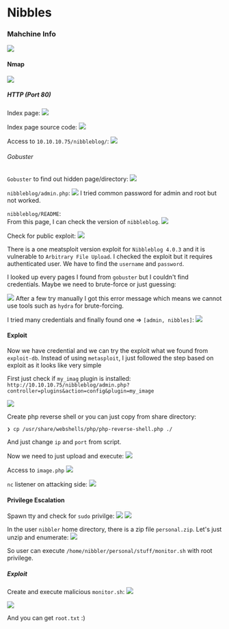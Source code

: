 # Nibbles

### Mahchine Info
![](screenshots/nibbles.png)




#### Nmap
![](screenshots/nmap.png)


##### HTTP (Port 80)

Index page:
![](screenshots/index.png)

Index page source code:
![](screenshots/index-source.png)

Access to `10.10.10.75/nibbleblog/`:
![](screenshots/nibbleblog.png)

###### Gobuster
`Gobuster` to find out hidden page/directory:
![](screenshots/gobuster.png)

`nibbleblog/admin.php`:
![](screenshots/nibbleblog_admin.png)
I tried common password for admin and root but not worked.

`nibbleblog/README`:</br>
From this page, I can check the version of `nibbleblog`.
![](screenshots/nibbleblog_ver.png)

Check for public exploit:
![](screenshots/nibbleblog_vuln.png)

There is a one meatsploit version exploit for `Nibbleblog 4.0.3` and it is vulnerable to `Arbitrary File Upload`. I checked the exploit but it requires authenticated user. We have to find the `username` and `password`.

I looked up every pages I found from `gobuster` but I couldn't find credentials. Maybe we need to brute-force or just guessing:

![](screenshots/nibbleblog_brute.png)
After a few try manually I got this error message which means we cannot use tools such as `hydra` for brute-forcing.

I tried many credentials and finally found one => `[admin, nibbles]`:
![](screenshots/nibbleblog_login.png)

#### Exploit
Now we have credential and we can try the exploit what we found from `exploit-db`. Instead of using `metasploit`, I just followed the step based on exploit as it looks like very simple

First just check if `my_imag` plugin is installed:</br>
`http://10.10.10.75/nibbleblog/admin.php?controller=plugins&action=config&plugin=my_image`

![](screenshots/nibbleblog_myimage.png)

Create php reverse shell or you can just copy from share directory:
```
❯ cp /usr/share/webshells/php/php-reverse-shell.php ./
```
And just change `ip` and `port` from script.


Now we need to just upload and execute:
![](screenshots/nibbleblog_upload.png)

Access to `image.php`
![](screenshots/nibbleblog_exploit.png)


`nc` listener on attacking side:
![](screenshots/user_shell.png)



#### Privilege Escalation

Spawn tty and check for `sudo` privilge:
![](screenshots/tty.png)
![](screenshots/user_sudo.png)

In the user `nibbler` home directory, there is a zip file `personal.zip`. Let's just unzip and enumerate:
![](screenshots/user_personal.png)

So user can execute `/home/nibbler/personal/stuff/monitor.sh` with root privilege.

##### Exploit



Create and execute malicious `monitor.sh`:
![](screenshots/sudo_shell.png)

![](screenshots/sudo_shell2.png)

And you can get `root.txt` :)
